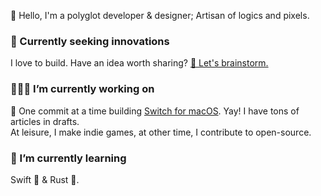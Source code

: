 <!--
**ahkohd/ahkohd** is a ✨ _special_ ✨ repository because its `README.md` (this file) appears on your GitHub profile.

Here are some ideas to get you started:

- 🔭 I’m currently working on ...
- 🌱 I’m currently learning ...
- 👯 I’m looking to collaborate on ...
- 🤔 I’m looking for help with ...
- 💬 Ask me about ...
- 📫 How to reach me: ...
- 😄 Pronouns: ...
- ⚡ Fun fact: ...
-->

👋 Hello, I'm a polyglot developer & designer; Artisan of logics and pixels.

### 🔮 Currently seeking innovations
I love to build. Have an idea worth sharing? [💬 Let's brainstorm.](https://twitter.com/messages/compose?recipient_id=2212463825&text=Hello%2C%20world!)

### 👷🏽‍♂️ I’m currently working on
🌚 One commit at a time building [Switch for macOS](https://get-switch.app). Yay! I have tons of articles in drafts.
<br/> At leisure, I make indie games, at other time, I contribute to open-source.

### 🌱 I’m currently learning
Swift 🦅 & Rust 🦀.
